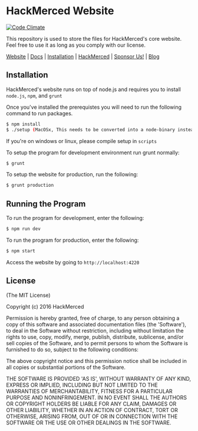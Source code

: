 # HackMerced Website
[![Code Climate](https://codeclimate.com/github/HackMerced/website/badges/gpa.svg)](https://codeclimate.com/github/HackMerced/website)

This repository is used to store the files for HackMerced's core website. Feel free to use it as long as you comply with our license.

[Website](http://tomoe.hackmerced.com) |
[Docs](http://tomoe.hackmerced.com/docs) |
[Installation](http://tomoe.hackmerced.com/install) |
[HackMerced](http://hackmerced.com) |
[Sponsor Us!](http://hackmerced.com/sponsor) |
[Blog](https://blog.hackmerced.com/)

## Installation ##

HackMerced's website runs on top of node.js and requires you to install `node.js`, `npm`, and `grunt`

Once you've installed the prerequistes you will need to run the following command to run packages.

```bash
$ npm install
$ ./setup (MacOSx, This needs to be converted into a node-binary instead of a C binary)
```

If you're on windows or linux, please compile setup in `scripts`

To setup the program for development environment run grunt normally:

```bash
$ grunt
```

To setup the website for production, run the following:

```bash
$ grunt production
```

## Running the Program ##
To run the program for development, enter the following:
```bash
$ npm run dev
```

To run the program for production, enter the following:
```bash
$ npm start
```

Access the website by going to `http://localhost:4220`

## License

(The MIT License)

Copyright (c) 2016 HackMerced

Permission is hereby granted, free of charge, to any person obtaining a copy of this software and associated documentation files (the 'Software'), to deal in the Software without restriction, including without limitation the rights to use, copy, modify, merge, publish, distribute, sublicense, and/or sell copies of the Software, and to permit persons to whom the Software is furnished to do so, subject to the following conditions:

The above copyright notice and this permission notice shall be included in all copies or substantial portions of the Software.

THE SOFTWARE IS PROVIDED 'AS IS', WITHOUT WARRANTY OF ANY KIND, EXPRESS OR IMPLIED, INCLUDING BUT NOT LIMITED TO THE WARRANTIES OF MERCHANTABILITY, FITNESS FOR A PARTICULAR PURPOSE AND NONINFRINGEMENT. IN NO EVENT SHALL THE AUTHORS OR COPYRIGHT HOLDERS BE LIABLE FOR ANY CLAIM, DAMAGES OR OTHER LIABILITY, WHETHER IN AN ACTION OF CONTRACT, TORT OR OTHERWISE, ARISING FROM, OUT OF OR IN CONNECTION WITH THE SOFTWARE OR THE USE OR OTHER DEALINGS IN THE SOFTWARE.
